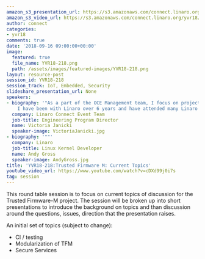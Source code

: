 ```yaml
---
amazon_s3_presentation_url: https://s3.amazonaws.com/connect.linaro.org/yvr18/presentations/yvr18-218.pdf
amazon_s3_video_url: https://s3.amazonaws.com/connect.linaro.org/yvr18/videos/yvr18-218.mp4
author: connect
categories:
- yvr18
comments: true
date: '2018-09-16 09:00:00+00:00'
image:
  featured: true
  file_name: YVR18-218.png
  path: /assets/images/featured-images/YVR18-218.png
layout: resource-post
session_id: YVR18-218
session_track: IoT, Embedded, Security
slideshare_presentation_url: None
speakers:
- biography: '"As a part of the OCE Management team, I focus on project management.
    I have been with Linaro over 6 years and have attended many Linaro Connects."'
  company: Linaro Connect Event Team
  job-title: Engineering Program Director
  name: Victoria Janicki
  speaker-image: VictoriaJanicki.jpg
- biography: '""'
  company: Linaro
  job-title: Linux Kernel Developer
  name: Andy Gross
  speaker-image: AndyGross.jpg
title: 'YVR18-218:Trusted Firmware M: Current Topics'
youtube_video_url: https://www.youtube.com/watch?v=cDXd99j0i7s
tag: session
---
```


This round table session is to focus on current topics of discussion for the Trusted Firmware-M project.  The session will be broken up into short presentations to introduce the background on topics and than discussion around the questions, issues, direction that the presentation raises.

An initial set of topics (subject to change):
* CI / testing
* Modularization of TFM
* Secure Services
